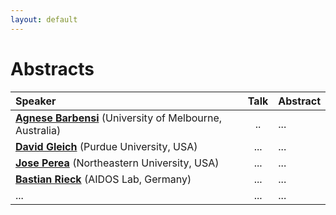 ```yaml
---
layout: default
---
```





# Abstracts


    
| Speaker |  Talk| Abstract   |   
|:----------|:----------:|:----------|
| [**Agnese Barbensi**](https://sites.google.com/view/agnesebarbensi/home) (University of Melbourne, Australia)     | ..  |  ...   |
|   [**David Gleich**](https://www.cs.purdue.edu/homes/dgleich/) (Purdue University, USA)   | ... | ...          |    
|   [**Jose Perea**](https://www.joperea.com/) (Northeastern University, USA)   | ... |   ...        |    
|  [**Bastian Rieck**](https://bastian.rieck.me/) (AIDOS Lab, Germany)   |  ... | ...          |    
|  ...   | ... |  ...         |    
